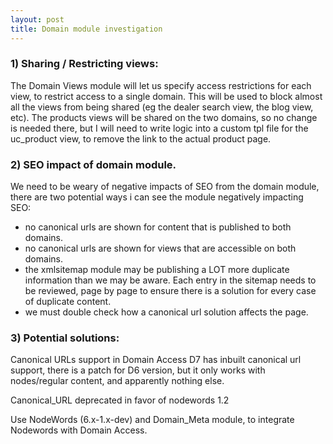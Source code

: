 ```yaml
---
layout: post
title: Domain module investigation
---
```


### 1) Sharing / Restricting views:

The Domain Views module will let us specify access restrictions for each view,
to restrict access to a single domain.  This will be used to block almost all
the views from being shared (eg the dealer search view, the blog view, etc).
The products views will be shared on the two domains, so no change is needed
there, but I will need to write logic into a custom tpl file for the uc_product
view, to remove the link to the actual product page.

### 2) SEO impact of domain module.

We need to be weary of negative impacts of SEO from the domain module, there are
two potential ways i can see the module negatively impacting SEO:

*   no canonical urls are shown for content that is published to both domains.
*   no canonical urls are shown for views that are accessible on both domains.
*   the xmlsitemap module may be publishing a LOT more duplicate information than
    we may be aware. Each entry in the sitemap needs to be reviewed, page by
    page to ensure there is a solution for every case of duplicate content.
*   we must double check how a canonical url solution affects the <front> page.

### 3) Potential solutions:

Canonical URLs support in Domain Access D7 has inbuilt canonical url support,
there is a patch for D6 version, but it only works with nodes/regular content,
and apparently nothing else.

Canonical_URL deprecated in favor of nodewords 1.2

Use NodeWords (6.x-1.x-dev) and Domain_Meta module, to integrate Nodewords with
Domain Access.
